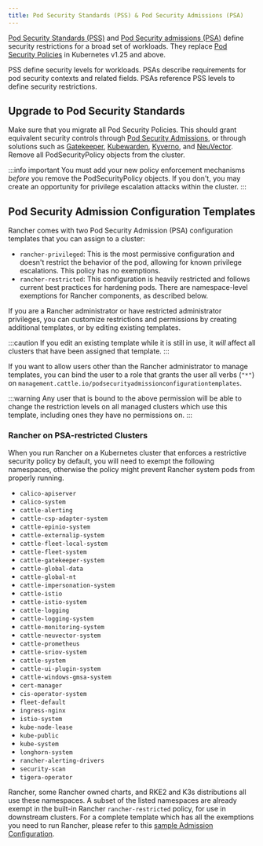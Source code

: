 ```yaml
---
title: Pod Security Standards (PSS) & Pod Security Admissions (PSA)
---
```


[Pod Security Standards (PSS)](https://kubernetes.io/docs/concepts/security/pod-security-standards/) and [Pod Security admissions (PSA)](https://kubernetes.io/docs/concepts/security/pod-security-admission/) define security restrictions for a broad set of workloads. They replace [Pod Security Policies](https://kubernetes.io/docs/concepts/security/pod-security-policy/) in Kubernetes v1.25 and above.

PSS define security levels for workloads. PSAs describe requirements for pod security contexts and related fields. PSAs reference PSS levels to define security restrictions.

## Upgrade to Pod Security Standards

Make sure that you migrate all Pod Security Policies. This should grant equivalent security controls through [Pod Security Admissions](https://kubernetes.io/docs/concepts/security/pod-security-admission/), or through solutions such as [Gatekeeper](https://github.com/open-policy-agent/gatekeeper), [Kubewarden](https://www.kubewarden.io/), [Kyverno](https://kyverno.io/), and [NeuVector](https://neuvector.com/). Remove all PodSecurityPolicy objects from the cluster.

:::info important
You must add your new policy enforcement mechanisms _before_ you remove the PodSecurityPolicy objects. If you don't, you may create an opportunity for privilege escalation attacks within the cluster.
:::

## Pod Security Admission Configuration Templates

Rancher comes with two Pod Security Admission (PSA) configuration templates that you can assign to a cluster:

- `rancher-privileged`: This is the most permissive configuration and doesn't restrict the behavior of the pod, allowing for known privilege escalations. This policy has no exemptions.
- `rancher-restricted`: This configuration is heavily restricted and follows current best practices for hardening pods. There are namespace-level exemptions for Rancher components, as described below.

If you are a Rancher administrator or have restricted administrator privileges, you can customize restrictions and permissions by creating additional templates, or by editing existing templates.

:::caution
If you edit an existing template while it is still in use, it *will* affect all clusters that have been assigned that template.
:::

If you want to allow users other than the Rancher administrator to manage templates, you can bind the user to a role that grants the user all verbs (`"*"`) on `management.cattle.io/podsecurityadmissionconfigurationtemplates`.

:::warning
Any user that is bound to the above permission will be able to change the restriction levels on all managed clusters which use this template, including ones they have no permissions on.
:::

### Rancher on PSA-restricted Clusters

When you run Rancher on a Kubernetes cluster that enforces a restrictive security policy by default, you will need to exempt the following namespaces, otherwise the policy might prevent Rancher system pods from properly running.

- `calico-apiserver`
- `calico-system`
- `cattle-alerting`
- `cattle-csp-adapter-system`
- `cattle-epinio-system`
- `cattle-externalip-system`
- `cattle-fleet-local-system`
- `cattle-fleet-system`
- `cattle-gatekeeper-system`
- `cattle-global-data`
- `cattle-global-nt`
- `cattle-impersonation-system`
- `cattle-istio`
- `cattle-istio-system`
- `cattle-logging`
- `cattle-logging-system`
- `cattle-monitoring-system`
- `cattle-neuvector-system`
- `cattle-prometheus`
- `cattle-sriov-system`
- `cattle-system`
- `cattle-ui-plugin-system`
- `cattle-windows-gmsa-system`
- `cert-manager`
- `cis-operator-system`
- `fleet-default`
- `ingress-nginx`
- `istio-system`
- `kube-node-lease`
- `kube-public`
- `kube-system`
- `longhorn-system`
- `rancher-alerting-drivers`
- `security-scan`
- `tigera-operator`

Rancher, some Rancher owned charts, and RKE2 and K3s distributions all use these namespaces. A subset of the listed namespaces are already exempt in the built-in Rancher `rancher-restricted` policy, for use in downstream clusters. For a complete template which has all the exemptions you need to run Rancher, please refer to this [sample Admission Configuration](psa-restricted-exemptions.yaml).
